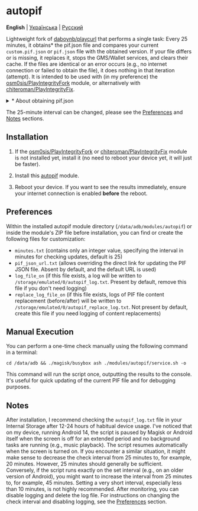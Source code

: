 # autopif

**English** | [Українська](./README_UK.md) | [Русский](./README_RU.md)

Lightweight fork of [daboynb/playcurl](https://github.com/daboynb/PlayIntegrityNEXT/tree/main/playcurl) that performs a single task: Every 25 minutes, it obtains* the pif.json file and compares your current `custom.pif.json` or `pif.json` file with the obtained version. If your file differs or is missing, it replaces it, stops the GMS/Wallet services, and clears their cache. If the files are identical or an error occurs (e.g., no internet connection or failed to obtain the file), it does nothing in that iteration (attempt). It is intended to be used with (in my preference) the [osm0sis/PlayIntegrityFork](https://github.com/osm0sis/PlayIntegrityFork) module, or alternatively with [chiteroman/PlayIntegrityFix](https://github.com/chiteroman/PlayIntegrityFix).

<details>
<summary>* About obtaining pif.json</summary>

There are two variants of this module:

**Fetch variant**:  
Downloads the file from [pifsync/pif.json](https://github.com/vladrevers/pifsync/blob/main/pif.json).
- **Plus**: Uses less network data and is lighter.
- **Minus**: New pif.json might be available with a slight delay (approximately 1± hour).

**Selfgen variant**:  
Generates the file on the device by downloading and extracting information from the latest XiaomiEUModule.apk from xiaomi.eu.
- **Plus**: Always has the latest pif.json available.
- **Minus**: Uses slightly more network data and requires the aapt binary library, increasing the installed module size by 1.4MB.
- **Additional Note**: Caches the last pif.json and apk link, so downloading and extracting information from the apk only occurs when necessary (upon update).
</details>

The 25-minute interval can be changed, please see the [Preferences](#preferences) and [Notes](#notes) sections.

## Installation

1. If the [osm0sis/PlayIntegrityFork](https://github.com/osm0sis/PlayIntegrityFork/releases/latest) or [chiteroman/PlayIntegrityFix](https://github.com/chiteroman/PlayIntegrityFix/releases/latest) module is not installed yet, install it (no need to reboot your device yet, it will just be faster).

2. Install this [autopif](https://github.com/vladrevers/autopif/releases/latest) module.

3. Reboot your device. If you want to see the results immediately, ensure your internet connection is enabled **before** the reboot.

## Preferences

Within the installed autopif module directory (`/data/adb/modules/autopif`) or inside the module's ZIP file before installation, you can find or create the following files for customization:

- `minutes.txt` (contains only an integer value, specifying the interval in minutes for checking updates, default is 25)
- `pif_json_url.txt` (allows overriding the direct link for updating the PIF JSON file. Absent by default, and the default URL is used)
- `log_file_on` (if this file exists, a log will be written to `/storage/emulated/0/autopif_log.txt`. Present by default, remove this file if you don't need logging)
- `replace_log_file_on` (if this file exists, logs of PIF file content replacement (before/after) will be written to `/storage/emulated/0/autopif_replace_log.txt`. Not present by default, create this file if you need logging of content replacements)

## Manual Execution

You can perform a one-time check manually using the following command in a terminal:

```shell
cd /data/adb && ./magisk/busybox ash ./modules/autopif/service.sh -o
```

This command will run the script once, outputting the results to the console. It's useful for quick updating of the current PIF file and for debugging purposes.

## Notes

After installation, I recommend checking the `autopif_log.txt` file in your Internal Storage after 12-24 hours of habitual device usage. I've noticed that on my device, running Android 14, the script is paused by Magisk or Android itself when the screen is off for an extended period and no background tasks are running (e.g., music playback). The script resumes automatically when the screen is turned on. If you encounter a similar situation, it might make sense to decrease the check interval from 25 minutes to, for example, 20 minutes. However, 25 minutes should generally be sufficient. Conversely, if the script runs exactly on the set interval (e.g., on an older version of Android), you might want to increase the interval from 25 minutes to, for example, 45 minutes. Setting a very short interval, especially less than 10 minutes, is not highly recommended. After monitoring, you can disable logging and delete the log file. For instructions on changing the check interval and disabling logging, see the [Preferences](#preferences) section.